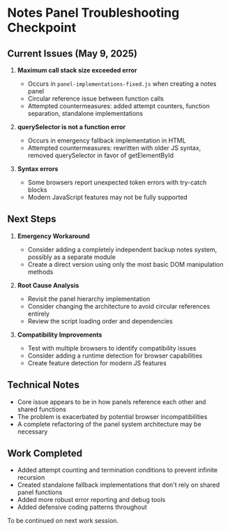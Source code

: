 # Notes Panel Troubleshooting Checkpoint

## Current Issues (May 9, 2025)

1. **Maximum call stack size exceeded error**
   - Occurs in `panel-implementations-fixed.js` when creating a notes panel
   - Circular reference issue between function calls
   - Attempted countermeasures: added attempt counters, function separation, standalone implementations

2. **querySelector is not a function error**
   - Occurs in emergency fallback implementation in HTML
   - Attempted countermeasures: rewritten with older JS syntax, removed querySelector in favor of getElementById

3. **Syntax errors**
   - Some browsers report unexpected token errors with try-catch blocks
   - Modern JavaScript features may not be fully supported

## Next Steps

1. **Emergency Workaround**
   - Consider adding a completely independent backup notes system, possibly as a separate module
   - Create a direct version using only the most basic DOM manipulation methods

2. **Root Cause Analysis**
   - Revisit the panel hierarchy implementation 
   - Consider changing the architecture to avoid circular references entirely
   - Review the script loading order and dependencies

3. **Compatibility Improvements**
   - Test with multiple browsers to identify compatibility issues
   - Consider adding a runtime detection for browser capabilities
   - Create feature detection for modern JS features

## Technical Notes

- Core issue appears to be in how panels reference each other and shared functions
- The problem is exacerbated by potential browser incompatibilities
- A complete refactoring of the panel system architecture may be necessary

## Work Completed

- Added attempt counting and termination conditions to prevent infinite recursion
- Created standalone fallback implementations that don't rely on shared panel functions
- Added more robust error reporting and debug tools
- Added defensive coding patterns throughout

To be continued on next work session.